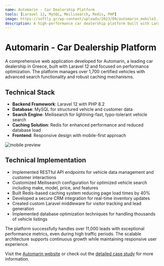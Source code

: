 ```yaml
---
name: Automarin - Car Dealership Platform
tools: [Laravel 12, MySQL, Meilisearch, Redis, PHP]
image: https://softly.gr/wp-content/uploads/2023/09/automarin_mobile3.jpg
description: A high-performance car dealership platform built with Laravel 12, featuring powerful search capabilities and optimized caching.
---
```


# Automarin - Car Dealership Platform

A comprehensive web application developed for Automarin, a leading car dealership in Greece, built with Laravel 12 and focused on performance optimization. The platform manages over 1,700 certified vehicles with advanced search functionality and robust caching mechanisms.

## Technical Stack
- **Backend Framework**: Laravel 12 with PHP 8.2
- **Database**: MySQL for structured vehicle and customer data
- **Search Engine**: Meilisearch for lightning-fast, typo-tolerant vehicle search
- **Caching Solution**: Redis for enhanced performance and reduced database load
- **Frontend**: Responsive design with mobile-first approach

![mobile preview](https://softly.gr/wp-content/uploads/2023/09/automarin_mobile3.jpg)

## Technical Implementation
- Implemented RESTful API endpoints for vehicle data management and customer interactions
- Customized Meilisearch configuration for optimized vehicle search including make, model, price, and features
- Built Redis-based caching system reducing page load times by 40%
- Developed a secure CRM integration for real-time inventory updates
- Created custom Laravel middleware for visitor tracking and lead generation
- Implemented database optimization techniques for handling thousands of vehicle listings

The platform successfully handles over 11,000 leads with exceptional performance metrics, even during high traffic periods. The scalable architecture supports continuous growth while maintaining responsive user experience.

Visit the [Automarin website](https://www.automarin.gr/) or check out the [detailed case study](https://softly.gr/automarin-case-study/) for more information. 